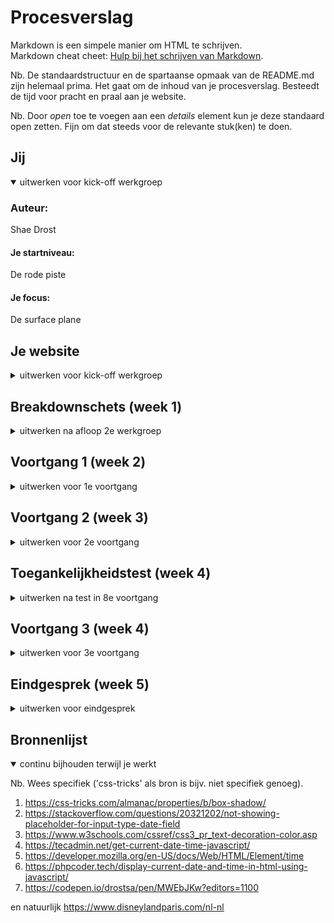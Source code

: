 # Procesverslag
Markdown is een simpele manier om HTML te schrijven.  
Markdown cheat cheet: [Hulp bij het schrijven van Markdown](https://github.com/adam-p/markdown-here/wiki/Markdown-Cheatsheet).

Nb. De standaardstructuur en de spartaanse opmaak van de README.md zijn helemaal prima. Het gaat om de inhoud van je procesverslag. Besteedt de tijd voor pracht en praal aan je website.

Nb. Door *open* toe te voegen aan een *details* element kun je deze standaard open zetten. Fijn om dat steeds voor de relevante stuk(ken) te doen.





## Jij

<details open>
<summary>uitwerken voor kick-off werkgroep</summary>

### Auteur:
Shae Drost

#### Je startniveau:
De rode piste

#### Je focus:
De surface plane
 
</details>





## Je website

<details>
<summary>uitwerken voor kick-off werkgroep</summary>

### Je opdracht:
https://www.disneylandparis.com/nl-nl/

#### Screenshot(s) van de eerste pagina (small screen): 
homepagina + aanbodpagina (combinatie)
<img src="images/eerstePagina.png" width="375px" alt="Combinatie van homepagina en aanbodpagina met een 'vind prijzen' formulier, video, informatieblokken en artikelen">

#### Screenshot(s) van de tweede pagina (small screen):
De twee parken: Disneyland Park
<!-- https://www.disneylandparis.com/nl-nl/bestemmingen/disneyland-park/ -->

<img src="images/tweedePagina.png" width="375px" alt="Alles over het Disneyland Park">
 
</details>



## Breakdownschets (week 1)

<details>
<summary>uitwerken na afloop 2e werkgroep</summary>

### de hele pagina: 
<img src="./images/homeBreakdownSchetsMobiel.png" width="375px" alt="breakdown van de hele pagina">

### dynamisch deel (van het menu): 
<img src="./images/breakdownschets_menuUit_mobiel.png" width="375px" alt="breakdown van een dynamisch deel">

### wellicht nog een dynamisch deel (van eerste mainsection nav): 
<img src="./images/breakdownschets_dynamischeForm_mobiel.png" width="375px" alt="breakdown van nog een dynamisch deel">

</details>





## Voortgang 1 (week 2)

<details>
<summary>uitwerken voor 1e voortgang</summary>

### Stand van zaken
hier dit ging goed & dit was lastig (neem ook screenshots op van delen van je website en code)
<img src="./images/voortgang1.png">

Ik heb de eerste viewport af. daar ben ik heel blij mee.
Alleen schaalt het formulier nu nog niet lekker mee.
En hoe krijg ik zo'n mooie radius in de afbeelding van tinkerbel?

### Agenda voor meeting
samen met je groepje opstellen

| student 1      | student 2          | student 3    | 
| ---            | ---                | ---          | 
| uitwerking socials gedeelte  | hoe ik het plaatje en de tekst zo mooi uitgelijnd krijg             | de search button (is een <a>) toevoegen    | 
| ... | ... | de footer fixen |


### Verslag van meeting
hier na afloop snel de uitkomsten van de meeting vastleggen

- Afbeelding tinkerbel moet in de header (dit is later afgekeurd door Sanne de week later)
- de articles van de slider worden ul / li's ipv een nav met article tags erin.
- linkje voor de afbeelding radius: https://bennettfeely.com/clippy/ 
    (dit werkte uiteindelijk toch niet voor wat ik wilde dus heb ik het zelf gedaan in de app Figma)


</details>





## Voortgang 2 (week 3)

<details>
<summary>uitwerken voor 2e voortgang</summary>

### Stand van zaken
hier dit ging goed & dit was lastig (neem ook screenshots op van delen van je website en code)

Ik ben echt goed bezig geweest.
Alleen het menu is nog niet perfect:
taalinstellingen en inloggen moeten onderelkaar.
Het menu moet onder de header door uitgeklapt worden.
Als het menu is uitgeklapt mag je er niet in kunnen scrollen (wat hij nu wel doet)


### Agenda voor meeting
samen met je groepje opstellen

| student 1      | student 2          | student 3    |
| ---            | ---                | ---          |
| de searchbalk  | border boven nav   | our product section  |



### Verslag van meeting
hier na afloop snel de uitkomsten van de meeting vastleggen

- Sanne gaat later even voor mij kijken hoe het zit met het menu onder de header door
- Daarnaast wilt Sanne voor mij puzzelen hoe je het uitgeklapte menu vast laat staan,
    zodat je er niet doorheen kunt scrollen.
- menu in een grid zetten
- foto tinkerbel niet in de header. 

</details>





## Toegankelijkheidstest (week 4)

<details>
<summary>uitwerken na test in 8e voortgang</summary>

### Bevindingen
- menu uit kunnen klappen met enter
- IMG alt labels checken
- search input met enter kunnen interacteren
- bij kies je data dat de voice over 'aankomstdata' uitspreekt
- tab index bij de articles section
- states fiksen

#### menu uit kunnen klappen met enter
Hier korte omschrijving (met indien nodig een afbeelding)
Wanneer je het menu in selectie hebt met de voiceover dat je heb ook kan uitklappen door middel van enter.

Hier een omschrijving van hoe het opgelost kan worden (met indien nodig een afbeelding)
Dat weet ik niet wat menu is al een button, dus ik weet niet waarom hij dat niet doet.


#### IMG alt labels checken
Hier korte omschrijving (met indien nodig een afbeelding)
Niet op alle afbeeldingen zaten al alt labels, dus werd de beschrijving van de afbeelding niet uitgesproken bij de voiceover. 

Hier een omschrijving van hoe het opgelost kan worden (met indien nodig een afbeelding)
Ik moet mijn document even nalopen op de alt bij de img

*deze klopten uiteindelijk al wel allemaal, ik weet niet hoe dit toen niet klopte.

#### search input met enter kunnen interacteren
Hier korte omschrijving (met indien nodig een afbeelding)
Wanneer je de label van de input in selectie hebt met de voiceover dat je heb ook kan uitschuiven en mee kunt interacteren door middel van enter.

Hier een omschrijving van hoe het opgelost kan worden (met indien nodig een afbeelding)
Ook deze weet ik niet, ik dacht dat hij dat zelf al zou doen. Ik ben niet achter de oplossing gekomen helaas.


#### bij kies je data dat de voice over 'aankomstdata' uitspreekt
Hier korte omschrijving (met indien nodig een afbeelding)
Dat bij de kies je data van het formulier ook de aankomstdatum en vertrekdatum die als placeholder in de input zitten worden uitgesproken. 

Hier een omschrijving van hoe het opgelost kan worden (met indien nodig een afbeelding)
Ik weet niet of ik het heb verbeterd met de value. Ik had geen tijd om het te controleren.


#### tab index bij de articles section
Hier korte omschrijving (met indien nodig een afbeelding)
Een tab index bij de articles section zodat je er niet voorbij schiet wanneer je met tab werkt

Hier een omschrijving van hoe het opgelost kan worden (met indien nodig een afbeelding)
in de tag van bijvoorbeeld de p de zin: tabindex="1" neerzetten.


#### states fiksen
Ik moest deze week nog de states van mijn linkjes en buttons fiksen, ik had hier toen nog geen tijd voor.
Ik heb dat later die week meteen verbeterd door middel van :hover en :active.

</details>





## Voortgang 3 (week 4)

<details>
<summary>uitwerken voor 3e voortgang</summary>

### Stand van zaken
hier dit ging goed & dit was lastig (neem ook screenshots op van delen van je website en code)

Site gaat zeer goed.
- Op de tweede page staan data, hoe moest dat ook alweer met de tag?
- Hoe fiks ik op de eerste page het formulier dat hij van verblijf + tickets naar tickets gaat?
ik weet niet hoe ik daarin moet beginnen.
- op de tweede page heb je een 'verder lezen' deze heb ik al werkend gekregen, maar hij werkt maar een keer.
- op de tweede page staan met javascript de dag van vandaag. hoe doe ik dat?
<img src="./images/voortgang2.png" alt="openingstijden">


### Agenda voor meeting
samen met je groepje opstellen

| student 1      | student 2          | student 3    | student 4        |
| ---            | ---                | ---          | ---              |
| dit bespreken  | en dit             | en ik dit    | en dan ik dat    |

*vergeten te noteren van de anderen en heb geen antwoord optijd gekregen, doordat ik de vraag te laat stelde, van hen op de vraag wat ik hier mag noteren voor hen.

### Verslag van meeting
hier na afloop snel de uitkomsten van de meeting vastleggen

- Yunus antwoord op de data vraag: https://developer.mozilla.org/en-US/docs/Web/HTML/Element/time
- zijn antwoord op de verder lezen vraag: https://www.w3schools.com/howto/tryit.asp?filename=tryhow_js_toggle_text
- zijn antwoord op de dag van vandaag vraag: https://tecadmin.net/get-current-date-time-javascript/

Yunus had ook nog achteraf mij linkjes gestuurd en een bericht gestuurd over de javascript formulier navigatie.
in het kort vertelde hij over 'HTML Tabs'. Ik heb hier naar gekeken. Maar dit was voor mij te veel code om zomaar over te nemen + ik begreep de code niet in een oogopslag. Dus koos ik ervoor om het toch maar op mijn eigen manier te doen met mijn eigen kennis.

</details>





## Eindgesprek (week 5)

<details>
<summary>uitwerken voor eindgesprek</summary>

### Stand van zaken
hier dit ging goed & dit was lastig (neem ook screenshots op van delen van je website en code)

Ik ben zo blij met de eindoplevering van mijn website.
Ik ben alleen niet toegekomen aan de dotted navigatie van de slider op de homepagina.
Ook ben ik niet toegekomen aan de uitklapbare informatie in de footer
Het is me niet gelukt/ik heb niet kunnen vinden en uitzoeken hoe je de tijd en dagen voor de openingstijden kunt veranderen. Althans niet hoe Disneyland paris het zelf heeft.


### Screenshot(s)

hier screenshot(s) van je eindresultaat
Homepage
<img src="./images/shaeDisneyHomePage_langeSS.png" alt="lange screenshot van de home webpagina die Shae heeft nagemaakt van Disneyland Paris">

Disneyland Park
<img src="./images/shaeDisneyParkPage_langeSS.png" alt="lange screenshot van de park webpagina die Shae heeft nagemaakt van Disneyland Paris">


</details>





## Bronnenlijst

<details open>
<summary>continu bijhouden terwijl je werkt</summary>

Nb. Wees specifiek ('css-tricks' als bron is bijv. niet specifiek genoeg).

1. https://css-tricks.com/almanac/properties/b/box-shadow/
2. https://stackoverflow.com/questions/20321202/not-showing-placeholder-for-input-type-date-field
3. https://www.w3schools.com/cssref/css3_pr_text-decoration-color.asp
4. https://tecadmin.net/get-current-date-time-javascript/
5. https://developer.mozilla.org/en-US/docs/Web/HTML/Element/time
6. https://phpcoder.tech/display-current-date-and-time-in-html-using-javascript/
7. https://codepen.io/drostsa/pen/MWEbJKw?editors=1100

en natuurlijk
https://www.disneylandparis.com/nl-nl


</details>